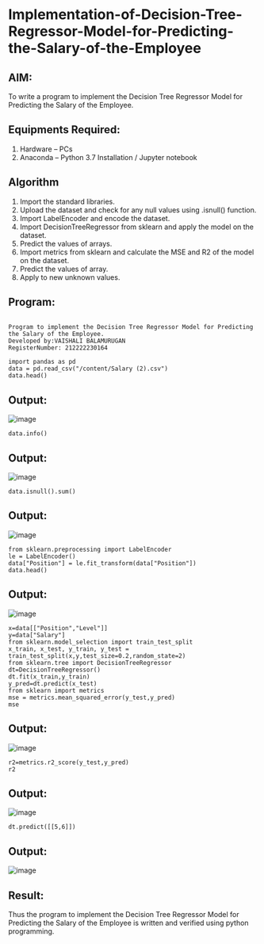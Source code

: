 # Implementation-of-Decision-Tree-Regressor-Model-for-Predicting-the-Salary-of-the-Employee

## AIM:
To write a program to implement the Decision Tree Regressor Model for Predicting the Salary of the Employee.

## Equipments Required:
1. Hardware – PCs
2. Anaconda – Python 3.7 Installation / Jupyter notebook

## Algorithm
1. Import the standard libraries.
2. Upload the dataset and check for any null values using .isnull() function.
3. Import LabelEncoder and encode the dataset.
4. Import DecisionTreeRegressor from sklearn and apply the model on the dataset.
5. Predict the values of arrays.
6. Import metrics from sklearn and calculate the MSE and R2 of the model on the dataset.
7. Predict the values of array.
8. Apply to new unknown values.

## Program:
```

Program to implement the Decision Tree Regressor Model for Predicting the Salary of the Employee.
Developed by:VAISHALI BALAMURUGAN
RegisterNumber: 212222230164

```
```
import pandas as pd
data = pd.read_csv("/content/Salary (2).csv")
data.head()
```
## Output:
![image](https://github.com/user-attachments/assets/81e1d3a0-e34a-4cf1-baa5-5bc8231087b8)
```
data.info()
```
## Output:
![image](https://github.com/user-attachments/assets/a33e268e-5306-4e74-a85f-b3129b6b84a1)
```
data.isnull().sum()
```
## Output:
![image](https://github.com/user-attachments/assets/d252a450-c058-4c50-91dc-887b3c4e4901)
```
from sklearn.preprocessing import LabelEncoder
le = LabelEncoder()
data["Position"] = le.fit_transform(data["Position"])
data.head()
```
## Output:
![image](https://github.com/user-attachments/assets/5b642f34-1f40-497f-aba6-079bfef9ca27)
```
x=data[["Position","Level"]]
y=data["Salary"]
from sklearn.model_selection import train_test_split
x_train, x_test, y_train, y_test = train_test_split(x,y,test_size=0.2,random_state=2)
from sklearn.tree import DecisionTreeRegressor
dt=DecisionTreeRegressor()
dt.fit(x_train,y_train)
y_pred=dt.predict(x_test)
from sklearn import metrics
mse = metrics.mean_squared_error(y_test,y_pred)
mse
```
## Output:
![image](https://github.com/user-attachments/assets/bc713857-4110-4bdf-ba8d-9440874a96f7)
```
r2=metrics.r2_score(y_test,y_pred)
r2
```
## Output:
![image](https://github.com/user-attachments/assets/7f327634-6317-462d-9aac-960a76a1f9cd)
```
dt.predict([[5,6]])
```
## Output:
![image](https://github.com/user-attachments/assets/686b6a30-383c-487d-868c-0bc2e1573897)

## Result:
Thus the program to implement the Decision Tree Regressor Model for Predicting the Salary of the Employee is written and verified using python programming.
